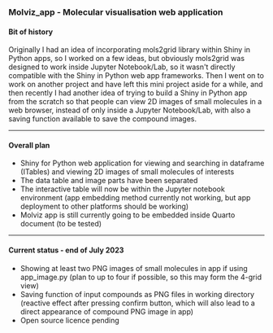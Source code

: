 ### Molviz_app - Molecular visualisation web application

#### **Bit of history**
Originally I had an idea of incorporating mols2grid library within Shiny in Python apps, so I worked on a few ideas, but obviously mols2grid was designed to work inside Jupyter Notebook/Lab, so it wasn't directly compatible with the Shiny in Python web app frameworks. Then I went on to work on another project and have left this mini project aside for a while, and then recently I had another idea of trying to build a Shiny in Python app from the scratch so that people can view 2D images of small molecules in a web browser, instead of only inside a Jupyter Notebook/Lab, with also a saving function available to save the compound images.

---

#### **Overall plan**
- Shiny for Python web application for viewing and searching in dataframe (ITables) and viewing 2D images of small molecules of interests
- The data table and image parts have been separated
- The interactive table will now be within the Jupyter notebook environment (app embedding method currently not working, but app deployment to other platforms should be working)
- Molviz app is still currently going to be embedded inside Quarto document (to be tested)

---

#### **Current status - end of July 2023**
- Showing at least two PNG images of small molecules in app if using app_image.py (plan to up to four if possible, so this may form the 4-grid view)
- Saving function of input compounds as PNG files in working directory (reactive effect after pressing confirm button, which will also lead to a direct appearance of compound PNG image in app)
- Open source licence pending